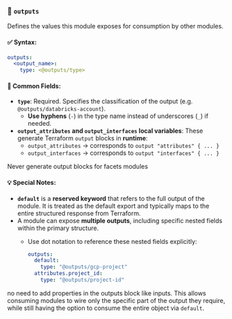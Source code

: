 ### 🔹 `outputs`

Defines the values this module exposes for consumption by other modules.

#### ✅ Syntax:

```yaml
outputs:
  <output_name>:
    type: <@outputs/type>
```

#### 🔑 Common Fields:

- **`type`**: Required. Specifies the classification of the output (e.g. `@outputs/databricks-account`).
    - **Use hyphens** (`-`) in the type name instead of underscores (`_`) if needed.
- **`output_attributes` and `output_interfaces` local variables**: These generate Terraform `output` blocks in **runtime**:
    - `output_attributes` → corresponds to `output "attributes" { ... }`
    - `output_interfaces` → corresponds to `output "interfaces" { ... }`

<important> Never generate output blocks for facets modules</important>

#### 💡 Special Notes:

- **`default`** is a **reserved keyword** that refers to the full output of the module. It is treated as the default
  export and typically maps to the entire structured response from Terraform.
- A module can expose **multiple outputs**, including specific nested fields within the primary structure.
    - Use dot notation to reference these nested fields explicitly:

      ```yaml
      outputs:
        default:
          type: "@outputs/gcp-project"
        attributes.project_id:
          type: "@outputs/project-id"
      ```
<important> no need to add properties in the outputs block like inputs.<important>
      This allows consuming modules to wire only the specific part of the output they require, while still having the
      option to consume the entire object via `default`.

